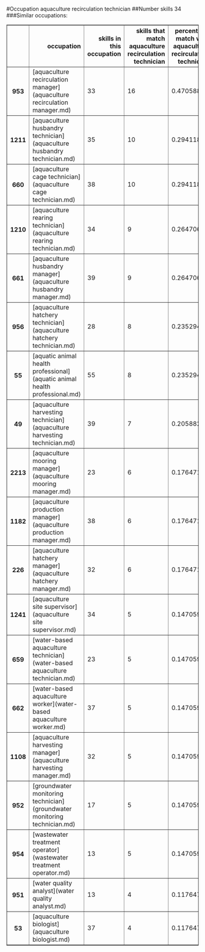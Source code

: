 #Occupation aquaculture recirculation technician
##Number skills 34
###Similar occupations:
<table border="1" class="dataframe">
  <thead>
    <tr style="text-align: right;">
      <th></th>
      <th>occupation</th>
      <th>skills in this occupation</th>
      <th>skills that match aquaculture recirculation technician</th>
      <th>percentage match with aquaculture recirculation technician</th>
      <th>skills not in aquaculture recirculation technician</th>
    </tr>
  </thead>
  <tbody>
    <tr>
      <th>953</th>
      <td>[aquaculture recirculation manager](aquaculture recirculation manager.md)</td>
      <td>33</td>
      <td>16</td>
      <td>0.470588</td>
      <td>17</td>
    </tr>
    <tr>
      <th>1211</th>
      <td>[aquaculture husbandry technician](aquaculture husbandry technician.md)</td>
      <td>35</td>
      <td>10</td>
      <td>0.294118</td>
      <td>25</td>
    </tr>
    <tr>
      <th>660</th>
      <td>[aquaculture cage technician](aquaculture cage technician.md)</td>
      <td>38</td>
      <td>10</td>
      <td>0.294118</td>
      <td>28</td>
    </tr>
    <tr>
      <th>1210</th>
      <td>[aquaculture rearing technician](aquaculture rearing technician.md)</td>
      <td>34</td>
      <td>9</td>
      <td>0.264706</td>
      <td>25</td>
    </tr>
    <tr>
      <th>661</th>
      <td>[aquaculture husbandry manager](aquaculture husbandry manager.md)</td>
      <td>39</td>
      <td>9</td>
      <td>0.264706</td>
      <td>30</td>
    </tr>
    <tr>
      <th>956</th>
      <td>[aquaculture hatchery technician](aquaculture hatchery technician.md)</td>
      <td>28</td>
      <td>8</td>
      <td>0.235294</td>
      <td>20</td>
    </tr>
    <tr>
      <th>55</th>
      <td>[aquatic animal health professional](aquatic animal health professional.md)</td>
      <td>55</td>
      <td>8</td>
      <td>0.235294</td>
      <td>47</td>
    </tr>
    <tr>
      <th>49</th>
      <td>[aquaculture harvesting technician](aquaculture harvesting technician.md)</td>
      <td>39</td>
      <td>7</td>
      <td>0.205882</td>
      <td>32</td>
    </tr>
    <tr>
      <th>2213</th>
      <td>[aquaculture mooring manager](aquaculture mooring manager.md)</td>
      <td>23</td>
      <td>6</td>
      <td>0.176471</td>
      <td>17</td>
    </tr>
    <tr>
      <th>1182</th>
      <td>[aquaculture production manager](aquaculture production manager.md)</td>
      <td>38</td>
      <td>6</td>
      <td>0.176471</td>
      <td>32</td>
    </tr>
    <tr>
      <th>226</th>
      <td>[aquaculture hatchery manager](aquaculture hatchery manager.md)</td>
      <td>32</td>
      <td>6</td>
      <td>0.176471</td>
      <td>26</td>
    </tr>
    <tr>
      <th>1241</th>
      <td>[aquaculture site supervisor](aquaculture site supervisor.md)</td>
      <td>34</td>
      <td>5</td>
      <td>0.147059</td>
      <td>29</td>
    </tr>
    <tr>
      <th>659</th>
      <td>[water-based aquaculture technician](water-based aquaculture technician.md)</td>
      <td>23</td>
      <td>5</td>
      <td>0.147059</td>
      <td>18</td>
    </tr>
    <tr>
      <th>662</th>
      <td>[water-based aquaculture worker](water-based aquaculture worker.md)</td>
      <td>37</td>
      <td>5</td>
      <td>0.147059</td>
      <td>32</td>
    </tr>
    <tr>
      <th>1108</th>
      <td>[aquaculture harvesting manager](aquaculture harvesting manager.md)</td>
      <td>32</td>
      <td>5</td>
      <td>0.147059</td>
      <td>27</td>
    </tr>
    <tr>
      <th>952</th>
      <td>[groundwater monitoring technician](groundwater monitoring technician.md)</td>
      <td>17</td>
      <td>5</td>
      <td>0.147059</td>
      <td>12</td>
    </tr>
    <tr>
      <th>954</th>
      <td>[wastewater treatment operator](wastewater treatment operator.md)</td>
      <td>13</td>
      <td>5</td>
      <td>0.147059</td>
      <td>8</td>
    </tr>
    <tr>
      <th>951</th>
      <td>[water quality analyst](water quality analyst.md)</td>
      <td>13</td>
      <td>4</td>
      <td>0.117647</td>
      <td>9</td>
    </tr>
    <tr>
      <th>53</th>
      <td>[aquaculture biologist](aquaculture biologist.md)</td>
      <td>37</td>
      <td>4</td>
      <td>0.117647</td>
      <td>33</td>
    </tr>
  </tbody>
</table>

